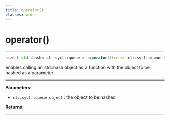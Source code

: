 ```yaml
---
title: operator()
classes: wide
---
```

# operator()

---

```cpp
size_t std::hash< cl::sycl::queue >::operator()(const cl::sycl::queue &object) const
```


enables calling an std::hash object as a function with the object to be hashed as a parameter 


---
**Parameters:**

 - `cl::sycl::queue object`
: the object to be hashed 

**Returns:** 

---

